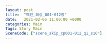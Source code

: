 ```yaml
---
layout: post
title:  "메인_회상_001~012장"
date:   2021-02-06 11:00:00 +0000
categories: Main
Tags: Story Main
SceneCode: ["scene_skip_cp001-012_q1_s10"]
---
```

